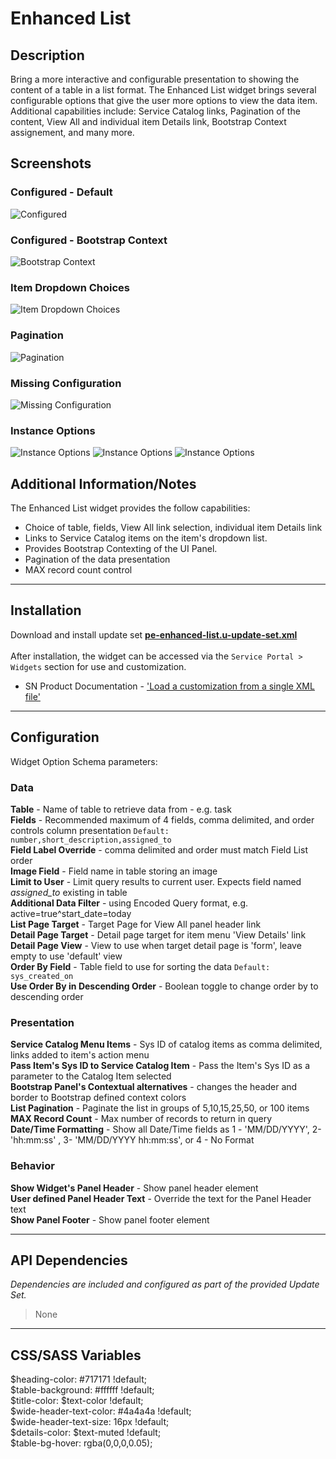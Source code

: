 # Enhanced List

## Description

Bring a more interactive and configurable presentation to showing the content of a table in a list format.  The Enhanced List widget brings several configurable options that give the user more options to view the data item. Additional capabilities include: Service Catalog links, Pagination of the content, View All and individual item Details link, Bootstrap Context assignement, and many more.

## Screenshots
### Configured - Default
![Configured](https://raw.githubusercontent.com/platform-experience/serviceportal-widget-library/master/src/pe-enhanced-list/images/default.png)
### Configured - Bootstrap Context
![Bootstrap Context](https://raw.githubusercontent.com/platform-experience/serviceportal-widget-library/master/src/pe-enhanced-list/images/bootstrapcontext.png)
### Item Dropdown Choices
![Item Dropdown Choices](https://raw.githubusercontent.com/platform-experience/serviceportal-widget-library/master/src/pe-enhanced-list/images/itemddlist.png)
### Pagination
![Pagination](https://raw.githubusercontent.com/platform-experience/serviceportal-widget-library/master/src/pe-enhanced-list/images/pagination.png)
### Missing Configuration
![Missing Configuration](https://raw.githubusercontent.com/platform-experience/serviceportal-widget-library/master/src/pe-enhanced-list/images/missingconfiguration.png)
### Instance Options
![Instance Options](https://raw.githubusercontent.com/platform-experience/serviceportal-widget-library/master/src/pe-enhanced-list/images/options1.png)
![Instance Options](https://raw.githubusercontent.com/platform-experience/serviceportal-widget-library/master/src/pe-enhanced-list/images/options2.png)
![Instance Options](https://raw.githubusercontent.com/platform-experience/serviceportal-widget-library/master/src/pe-enhanced-list/images/options3.png)

## Additional Information/Notes

The Enhanced List widget provides the follow capabilities:
 * Choice of table, fields, View All link selection, individual item Details link
 * Links to Service Catalog items on the item's dropdown list.  
 * Provides Bootstrap Contexting of the UI Panel.
 * Pagination of the data presentation
 * MAX record count control

---
## Installation
Download and install update set **[pe-enhanced-list.u-update-set.xml](https://github.com/platform-experience/serviceportal-widget-library/blob/master/pe-enhanced-list/pe-enhanced-list.u-update-set.xml)** <br/><br/>
After installation, the widget can be accessed via the `Service Portal > Widgets` section for use and customization.<br/>
* SN Product Documentation - ['Load a customization from a single XML file'](https://docs.servicenow.com/bundle/kingston-application-development/page/build/system-update-sets/task/t_SaveAnUpdateSetAsAnXMLFile.html)

---
## Configuration
Widget Option Schema parameters:

### Data
**Table** - Name of table to retrieve data from - e.g. task<br/>
**Fields** - Recommended maximum of 4 fields, comma delimited, and order controls column presentation `Default: number,short_description,assigned_to` <br/>
**Field Label Override** - comma delimited and order must match Field List order<br/>
**Image Field** - Field name in table storing an image<br/>
**Limit to User** - Limit query results to current user. Expects field named *assigned_to* existing in table<br/>
**Additional Data Filter** - using Encoded Query format, e.g.  active=true^start_date=today<br/>
**List Page Target** - Target Page for View All panel header link<br/>
**Detail Page Target** - Detail page target for item menu 'View Details' link<br/>
**Detail Page View** - View to use when target detail page is 'form', leave empty to use 'default' view<br/>
**Order By Field** - Table field to use for sorting the data `Default: sys_created_on` <br/>
**Use Order By in Descending Order** - Boolean toggle to change order by to descending order<br/>


### Presentation
**Service Catalog Menu Items** - Sys ID of catalog items as comma delimited, links added to item's action menu<br/>
**Pass Item's Sys ID to Service Catalog Item** - Pass the Item's Sys ID as a parameter to the Catalog Item selected<br/>
**Bootstrap Panel's Contextual alternatives** - changes the header and border to Bootstrap defined context colors<br/>
**List Pagination** - Paginate the list in groups of 5,10,15,25,50, or 100 items<br/>
**MAX Record Count** - Max number of records to return in query<br/>
**Date/Time Formatting** - Show all Date/Time fields as 1 - 'MM/DD/YYYY', 2- 'hh:mm:ss' , 3- 'MM/DD/YYYY hh:mm:ss', or 4 - No Format<br/>

### Behavior
**Show Widget's Panel Header** - Show panel header element<br/>
**User defined Panel Header Text** - Override the text for the Panel Header text<br/>
**Show Panel Footer** - Show panel footer element<br/>


---
## API Dependencies
<i>Dependencies are included and configured as part of the provided Update Set.</i>
> None

---
## CSS/SASS Variables

$heading-color: #717171 !default;<br/>
$table-background: #ffffff !default;<br/>
$title-color: $text-color !default;<br/>
$wide-header-text-color: #4a4a4a !default;<br/>
$wide-header-text-size: 16px !default;<br/>
$details-color: $text-muted !default;<br/>
$table-bg-hover: rgba(0,0,0,0.05);<br/>
<br/>